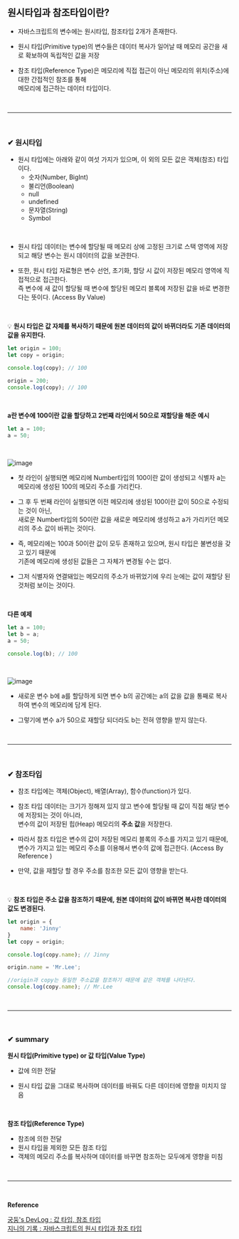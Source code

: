 ## 원시타입과 참조타입이란?
- 자바스크립트의 변수에는 원시타입, 참조타입 2개가 존재한다.

- 원시 타입(Primitive type)의 변수들은 데이터 복사가 일어날 때 메모리 공간을 새로 확보하여 독립적인 값을 저장

- 참조 타입(Reference Type)은 메모리에 직접 접근이 아닌 메모리의 위치(주소)에 대한 간접적인 참조를 통해<br>
메모리에 접근하는 데이터 타입이다.
<br>
<hr>
<br>

### ✔ 원시타입
- 원시 타입에는 아래와 같이 여섯 가지가 있으며, 이 외의 모든 값은 객체(참조) 타입이다. 
  - 숫자(Number, BigInt)
  - 불리언(Boolean)
  - null
  - undefined
  - 문자열(String)
  - Symbol
<br>

- 원시 타입 데이터는 변수에 할당될 때 메모리 상에 고정된 크기로 스택 영역에 저장되고 해당 변수는 원시 데이터의 값을 보관한다. 

- 또한, 원시 타입 자료형은 변수 선언, 초기화, 할당 시 값이 저장된 메모리 영역에 직접적으로 접근한다.<br>
즉 변수에 새 값이 할당될 때 변수에 할당된 메모리 블록에 저장된 값을 바로 변경한다는 뜻이다. (Access By Value)
<br>

💡 **원시 타입은 값 자체를 복사하기 때문에 원본 데이터의 값이 바뀌더라도 기존 데이터의 값을 유지한다.**
```javascript
let origin = 100;
let copy = origin;

console.log(copy); // 100

origin = 200;
console.log(copy); // 100
```
<br>

**a란 변수에 100이란 값을 할당하고 2번째 라인에서 50으로 재할당을 해준 예시**
```javascript
let a = 100;
a = 50;
```
<br>

![image](https://github.com/yejun95/Today-I-Learn/assets/121341413/251afe71-85ea-4318-8264-3211b0985a38)
<br>

- 첫 라인이 실행되면 메모리에 Number타입의 100이란 값이 생성되고 식별자 a는 메모리에 생성된 100의 메모리 주소를 가리킨다.
  
- 그 후 두 번째 라인이 실행되면 이전 메모리에 생성된 100이란 값이 50으로 수정되는 것이 아닌,<br>
새로운 Number타입의 50이란 값을 새로운 메모리에 생성하고 a가 가리키던 메모리의 주소 값이 바뀌는 것이다.

- 즉, 메모리에는 100과 50이란 값이 모두 존재하고 있으며, 원시 타입은 불변성을 갖고 있기 때문에<br>
 기존에 메모리에 생성된 값들은 그 자체가 변경될 수는 없다.

- 그저 식별자와 연결돼있는 메모리의 주소가 바뀌었기에 우리 눈에는 값이 재할당 된 것처럼 보이는 것이다.
<br>

**다른 예제**
```javascript
let a = 100;
let b = a;
a = 50;

console.log(b); // 100
```
<br>

![image](https://github.com/yejun95/Today-I-Learn/assets/121341413/72d49215-fae4-48e5-a113-6dbae743da93)
<br>

- 새로운 변수 b에 a를 할당하게 되면 변수 b의 공간에는 a의 값을 값을 통째로 복사하여 변수의 메모리에 담게 된다.

- 그렇기에 변수 a가 50으로 재할당 되더라도 b는 전혀 영향을 받지 않는다.
<br>
<hr>
<br>

### ✔ 참조타입
- 참조 타입에는 객체(Object), 배열(Array), 함수(function)가 있다.

- 참조 타입 데이터는 크기가 정해져 있지 않고 변수에 할당될 때 값이 직접 해당 변수에 저장되는 것이 아니라,<br>
변수의 값이 저장된 힙(Heap) 메모리의 **주소 값**을 저장한다.

- 따라서 참조 타입은 변수의 값이 저장된 메모리 블록의 주소를 가지고 있기 때문에,<br>
변수가 가지고 있는 메모리 주소를 이용해서 변수의 값에 접근한다. (Access By Reference )

- 만약, 값을 재할당 할 경우 주소를 참조한 모든 값이 영향을 받는다.
<br>

💡 **참조 타입은 주소 값을 참조하기 때문에, 원본 데이터의 값이 바뀌면 복사한 데이터의 값도 변경된다.**
```javascript
let origin = {
	name: 'Jinny'
}
let copy = origin;

console.log(copy.name); // Jinny

origin.name = 'Mr.Lee';

//origin과 copy는 동일한 주소값을 참조하기 때문에 같은 객체를 나타낸다.
console.log(copy.name); // Mr.Lee
```
<br>
<hr>
<br>

### ✔ summary
**원시 타입(Primitive type) or 값 타입(Value Type)**
- 값에 의한 전달
 
- 원시 타입 값을 그대로 복사하며 데이터를 바꿔도 다른 데이터에 영향을 미치지 않음
<br>

**참조 타입(Reference Type)**
- 참조에 의한 전달
- 원시 타입을 제외한 모든 참조 타입
- 객체의 메모리 주소를 복사하며 데이터를 바꾸면 참조하는 모두에게 영향을 미침
<br>
<hr>
<br>

**Reference**<br>

[궁둥's DevLog : 값 타입, 참조 타입](https://eun-ng.tistory.com/10)<br>
[지니의 기록 : 자바스크립트의 원시 타입과 참조 타입](https://cocobi.tistory.com/155)<br>
